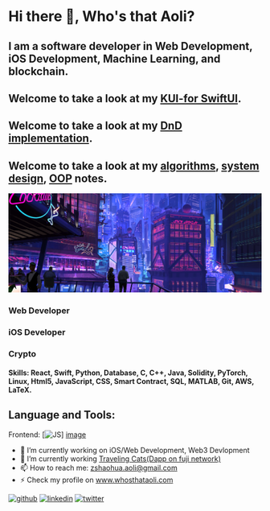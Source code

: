 # Hi there 👋, Who's that Aoli?
## I am a software developer in Web Development, iOS Development, Machine Learning, and blockchain.

## Welcome to take a look at my [KUI-for SwiftUI](https://github.com/WhosthatAoli/KUI-for-SwiftUI).

## Welcome to take a look at my [DnD implementation](https://github.com/WhosthatAoli/Native-Drag-Drop).

## Welcome to take a look at my [algorithms](https://github.com/WhosthatAoli/Algorithms), [system design](https://github.com/WhosthatAoli/System-Design), [OOP](https://github.com/WhosthatAoli/OOP--) notes.

![*I am software engineer*](https://github.com/WhosthatAoli/WhosthatAoli/blob/main/images/banner.png)

### Web Developer
### iOS Developer
### Crypto

#### Skills: React, Swift, Python, Database, C, C++, Java, Solidity, PyTorch, Linux, Html5, JavaScript, CSS, Smart Contract, SQL, MATLAB, Git, AWS, LaTeX.

## Language and Tools:

  Frontend: 
  [<img src='https://github.com/WhosthatAoli/WhosthatAoli/assets/54309838/2d2ee3d4-fabf-4b53-bdb4-014fb3b0e2ec' alt='JS' height='40'>]
  [image](https://github.com/WhosthatAoli/WhosthatAoli/assets/54309838/2d2ee3d4-fabf-4b53-bdb4-014fb3b0e2ec)

  

- 🔭 I’m currently working on iOS/Web Development, Web3 Devlopment 
- 🌱 I’m currently working [Traveling Cats(Dapp on fuji network)](https://lucky-cats.vercel.app)
- 📫 How to reach me: zshaohua.aoli@gmail.com 
- ⚡ Check my profile on www.whosthataoli.com


[<img src='https://cdn.jsdelivr.net/npm/simple-icons@3.0.1/icons/github.svg' alt='github' height='40'>](https://github.com/WhosthatAoli)  [<img src='https://cdn.jsdelivr.net/npm/simple-icons@3.0.1/icons/linkedin.svg' alt='linkedin' height='40'>](https://www.linkedin.com/in/Shaohua-Zhang/)  [<img src='https://cdn.jsdelivr.net/npm/simple-icons@3.0.1/icons/twitter.svg' alt='twitter' height='40'>](https://twitter.com/shenlangaoli)  


